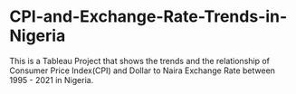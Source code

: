 # CPI-and-Exchange-Rate-Trends-in-Nigeria
This is a Tableau Project that shows the trends and the relationship of Consumer Price Index(CPI) and Dollar to Naira Exchange Rate between 1995 - 2021 in Nigeria.
